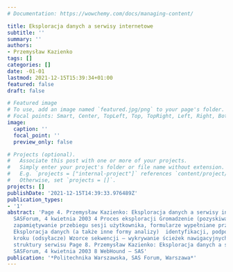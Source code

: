 ```yaml
---
# Documentation: https://wowchemy.com/docs/managing-content/

title: Eksploracja danych a serwisy internetowe
subtitle: ''
summary: ''
authors:
- Przemysław Kazienko
tags: []
categories: []
date: -01-01
lastmod: 2021-12-15T15:39:34+01:00
featured: false
draft: false

# Featured image
# To use, add an image named `featured.jpg/png` to your page's folder.
# Focal points: Smart, Center, TopLeft, Top, TopRight, Left, Right, BottomLeft, Bottom, BottomRight.
image:
  caption: ''
  focal_point: ''
  preview_only: false

# Projects (optional).
#   Associate this post with one or more of your projects.
#   Simply enter your project's folder or file name without extension.
#   E.g. `projects = ["internal-project"]` references `content/project/deep-learning/index.md`.
#   Otherwise, set `projects = []`.
projects: []
publishDate: '2021-12-15T14:39:33.976489Z'
publication_types:
- '1'
abstract: 'Page 4. Przemysław Kazienko: Eksploracja danych a serwisy internetowe.
  SASForum, 4 kwietnia 2003 4 Proces eksploracji Gromadzenie (pozyskiwanie) danych:
  zapamiętywanie przebiegu sesji użytkownika, formularze wypełniane przez użytkownika.
  Eksploracja danych (a także inne formy analizy)  identyfikacji, podpowiadanie następnego
  kroku (odsyłacze) Wzorce sekwencji – wykrywanie ścieżek nawigacyjnych, reorganizacja
  struktury serwisu Page 8. Przemysław Kazienko: Eksploracja danych a serwisy internetowe.
  SASForum, 4 kwietnia 2003 8 WebHound – SAS'
publication: '*Politechnika Warszawska, SAS Forum, Warszawa*'
---
```

